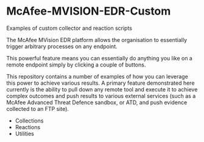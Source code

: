 # McAfee-MVISION-EDR-Custom
Examples of custom collector and reaction scripts

The McAfee MVision EDR platform allows the organisation to essentially trigger arbitrary processes on any endpoint.

This powerful feature means you can essentially do anything you like on a remote endpoint simply by clicking a couple of buttons.

This repository contains a number of examples of how you can leverage this power to achieve various results. A primary feature demonstrated here
currently is the ability to pull down any remote tool and execute it to achieve complex outcomes and push results to various external
services (such as a McAfee Advanced Threat Defence sandbox, or ATD, and push evidence collected to an FTP site).

* Collections
* Reactions
* Utilities